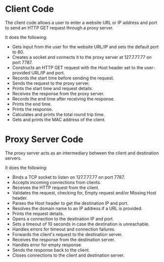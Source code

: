 # Client Code
The client code allows a user to enter a website URL or IP address and port to send an HTTP GET request through a proxy server.

It does the following:

- Gets input from the user for the website URL/IP and sets the default port to 80.
- Creates a socket and connects it to the proxy server at 127.7.77.77 on port 7787.
- Constructs an HTTP GET request with the Host header set to the user-provided URL/IP and port.
- Records the start time before sending the request.
- Sends the request to the proxy server.
- Prints the start time and request details.
- Receives the response from the proxy server.
- Records the end time after receiving the response.
- Prints the end time.
- Prints the response.
- Calculates and prints the total round trip time.
- Gets and prints the MAC address of the client.

# Proxy Server Code
The proxy server acts as an intermediary between the client and destination servers.

It does the following:

- Binds a TCP socket to listen on 127.7.77.77 on port 7787.
- Accepts incoming connections from clients.
- Receives the HTTP request from the client.
- Validates the request, checking for, Empty request and/or Missing Host header.
- Parses the Host header to get the destination IP and port.
- Resolves the domain name to an IP address if a URL is provided.
- Prints the request details.
- Opens a connection to the destination IP and port.
- Sets a timeout of 10 seconds in case the destination is unreachable.
- Handles errors for timeout and connection failures.
- Forwards the client's request to the destination server.
- Receives the response from the destination server.
- Handles error for empty response.
- Sends the response back to the client.
- Closes connections to the client and destination server.
